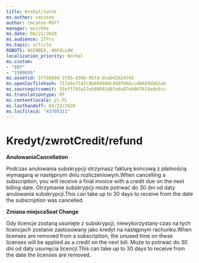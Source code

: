 ```yaml
---
title: Kredyt/zwrot
ms.author: cmcatee
author: cmcatee-MSFT
manager: mnirkhe
ms.date: 04/21/2020
ms.audience: ITPro
ms.topic: article
ROBOTS: NOINDEX, NOFOLLOW
localization_priority: Normal
ms.custom:
- "897"
- "1500035"
ms.assetid: 5f76890d-3f85-430b-95fd-dcab42624745
ms.openlocfilehash: 717e6e7547c9b60d9ddc490f66bcc4b689bbb2ab
ms.sourcegitcommit: 55eff703a17e500681d8fa6a87eb067019ade3cc
ms.translationtype: MT
ms.contentlocale: pl-PL
ms.lasthandoff: 04/22/2020
ms.locfileid: "43705311"
---
```

# <a name="creditrefund"></a><span data-ttu-id="838d2-102">Kredyt/zwrot</span><span class="sxs-lookup"><span data-stu-id="838d2-102">Credit/refund</span></span>

<span data-ttu-id="838d2-103">**Anulowania**</span><span class="sxs-lookup"><span data-stu-id="838d2-103">**Cancellation**</span></span>
  
<span data-ttu-id="838d2-104">Podczas anulowania subskrypcji otrzymasz fakturę końcową z płatnością wymaganą w następnym dniu rozliczeniowym.</span><span class="sxs-lookup"><span data-stu-id="838d2-104">When cancelling a subscription, you will receive a final invoice with a credit due on the next billing date.</span></span> <span data-ttu-id="838d2-105">Otrzymanie subskrypcji może potrwać do 30 dni od daty anulowania subskrypcji.</span><span class="sxs-lookup"><span data-stu-id="838d2-105">This can take up to 30 days to receive from the date the subscription was cancelled.</span></span>
  
<span data-ttu-id="838d2-106">**Zmiana miejsca**</span><span class="sxs-lookup"><span data-stu-id="838d2-106">**Seat Change**</span></span>
  
<span data-ttu-id="838d2-107">Gdy licencje zostaną usunięte z subskrypcji, niewykorzystany czas na tych licencjach zostanie zastosowany jako kredyt na następnym rachunku.</span><span class="sxs-lookup"><span data-stu-id="838d2-107">When licenses are removed from a subscription, the unused time on these licenses will be applied as a credit on the next bill.</span></span> <span data-ttu-id="838d2-108">Może to potrwać do 30 dni od daty usunięcia licencji.</span><span class="sxs-lookup"><span data-stu-id="838d2-108">This can take up to 30 days to receive from the date the licenses are removed.</span></span>